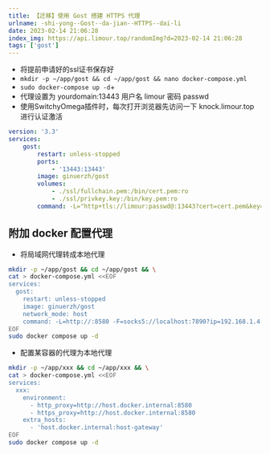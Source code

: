 ```yaml
---
title: 【迁移】使用 Gost 搭建 HTTPS 代理
urlname: -shi-yong--Gost--da-jian--HTTPS--dai-li
date: 2023-02-14 21:06:28
index_img: https://api.limour.top/randomImg?d=2023-02-14 21:06:28
tags: ['gost']
---
```

+ 将提前申请好的ssl证书保存好
+ `mkdir -p ~/app/gost && cd ~/app/gost && nano docker-compose.yml`
+ `sudo docker-compose up -d`+
+ 代理设置为 yourdomain:13443 用户名 limour 密码 passwd
+ 使用SwitchyOmega插件时，每次打开浏览器先访问一下 knock.limour.top 进行认证激活

```yml
version: '3.3'
services:
    gost:
        restart: unless-stopped
        ports:
            - '13443:13443'
        image: ginuerzh/gost
        volumes:
            - ./ssl/fullchain.pem:/bin/cert.pem:ro
            - ./ssl/privkey.key:/bin/key.pem:ro
        command: -L="http+tls://limour:passwd@:13443?cert=cert.pem&key=key.pem&probe_resist=code:400&knock=knock.limour.top"

```
## 附加 docker 配置代理
+ 将局域网代理转成本地代理
```bash
mkdir -p ~/app/gost && cd ~/app/gost && \
cat > docker-compose.yml <<EOF
services:
  gost:
    restart: unless-stopped
    image: ginuerzh/gost
    network_mode: host
    command: -L=http://:8580 -F=socks5://localhost:7890?ip=192.168.1.4:7890
EOF
sudo docker compose up -d
```
+ 配置某容器的代理为本地代理
```bash
mkdir -p ~/app/xxx && cd ~/app/xxx && \
cat > docker-compose.yml <<EOF
services:
  xxx:
    environment:
      - http_proxy=http://host.docker.internal:8580
      - https_proxy=http://host.docker.internal:8580
    extra_hosts:
      - 'host.docker.internal:host-gateway'
EOF
sudo docker compose up -d
```